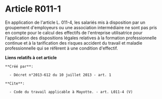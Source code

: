 # Article R011-1

En application de l'article L. 011-4, les salariés mis à disposition par un groupement d'employeurs ou une association
intermédiaire ne sont pas pris en compte pour le calcul des effectifs de l'entreprise utilisatrice pour l'application des
dispositions légales relatives à la formation professionnelle continue et à la tarification des risques accident du travail
et maladie professionnelle qui se réfèrent à une condition d'effectif.

**Liens relatifs à cet article**

	**Créé par**:

	  - Décret n°2013-612 du 10 juillet 2013 - art. 1

	**Cite**:

	  - Code du travail applicable à Mayotte. - art. L011-4 (V)
